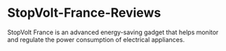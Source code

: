 # StopVolt-France-Reviews
StopVolt France is an advanced energy-saving gadget that helps monitor and regulate the power consumption of electrical appliances.

